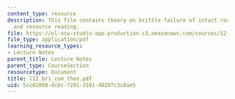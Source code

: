 ```yaml
---
content_type: resource
description: This file contains theory on brittle failure of intact rock with assigned
  and resource reading.
file: https://ol-ocw-studio-app-production.s3.amazonaws.com/courses/12-524-mechanical-properties-of-rocks-fall-2005/5cc02008dcbc7291310140297c3c8ae5_l12_bri_com_theo.pdf
file_type: application/pdf
learning_resource_types:
- Lecture Notes
parent_title: Lecture Notes
parent_type: CourseSection
resourcetype: Document
title: l12_bri_com_theo.pdf
uid: 5cc02008-dcbc-7291-3101-40297c3c8ae5
---
```

